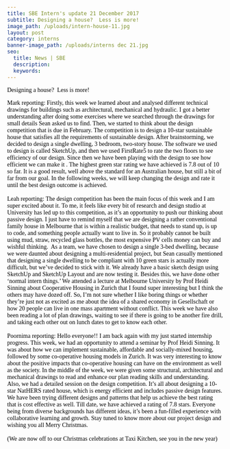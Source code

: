 ```yaml
---
title: SBE Intern's update 21 December 2017
subtitle: Designing a house?  Less is more!
image_path: /uploads/intern-house-11.jpg
layout: post
category: interns
banner-image_path: /uploads/interns dec 21.jpg
seo:
  title: News | SBE
  description:
  keywords:
---
```



<font color="#000000"><font face="Times New Roman">Designing a house?&nbsp; Less is more!</font></font>

<font color="#000000"><font face="Times New Roman">Mark reporting: Firstly, this week we learned about and analysed different technical drawings for buildings such as architectural, mechanical and hydraulic. I got a better understanding after doing some exercises where we searched through the drawings for small details Sean asked us to find. Then, we started to think about the design competition that is due in February. The competition is to design a 10-star sustainable house that satisfies all the requirements of sustainable design. After brainstorming, we decided to design a single dwelling, 3 bedroom, two-story house. The software we used to design is called SketchUp, and then we used FirstRate5 to rate the two floors to see efficiency of our design. Since then we have been playing with the design to see how efficient we can make it . The highest green star rating we have achieved is 7.8 out of 10 so far. It is a good result, well above the standard for an Australian house, but still a bit of far from our goal. In the following weeks, we will keep changing the design and rate it until the best design outcome is achieved. &nbsp;&nbsp;<br /><br />Leah reporting: The design competition has been the main focus of this week and I am super excited about it. To me, it feels like every bit of research and design studio at University has led up to this competition, as it&rsquo;s an opportunity to push our thinking about passive design. I just have to remind myself that we are designing a rather conventional family house in Melbourne that is within a realistic budget, that needs to stand up, is up to code, and something people actually want to live in. So it probably cannot be built using mud, straw, recycled glass bottles, the most expensive PV cells money can buy and wishful thinking.&nbsp; As a team, we have chosen to design a single 3-bed dwelling, because we were daunted about designing a multi-residential project, but Sean casually mentioned that designing a single dwelling to be compliant with 10 green stars is actually more difficult, but we&rsquo;ve decided to stick with it. We already have a basic sketch design using SketchUp and SketchUp Layout and are now testing it. Besides this, we have done other &lsquo;normal intern things.&rsquo; We attended a lecture at Melbourne University by Prof Heidi Sinning about Cooperative Housing in Zurich that I found super interesting but I think the others may have dozed off. So, I&rsquo;m not sure whether I like boring things or whether they&rsquo;re just not as excited as me about the idea of a shared economy in Gesellschaft or how 20 people can live in one mass apartment without conflict. This week we have also been reading a lot of plan drawings, waiting to see if there is going to be another fire drill, and taking each other out on lunch dates to get to know each other.&nbsp;<br /><br />Poornima reporting: Hello everyone!! I am back again with my just started internship progress. This week, we had an opportunity to attend a seminar by Prof Heidi Sinning. It was about how we can implement sustainable, affordable and socially-mixed housing, followed by some co-operative housing models in Zurich. It was very interesting to know about the positive impacts that co-operative housing can have on the environment as well as the society. In the middle of the week, we were given some structural, architectural and mechanical drawings to read and enhance our plan reading skills and understanding. Also, we had a detailed session on the design competition. It&rsquo;s all about designing a 10-star NatHERS rated house, which is energy efficient and includes passive design features. We have been trying different designs and patterns that help us achieve the best rating that is cost effective as well. Till date, we have achieved a rating of 7.8 stars. Everyone being from diverse backgrounds has different ideas, it&rsquo;s been a fun-filled experience with collaborative learning and growth. Stay tuned to know more about our project design and wishing you all Merry Christmas.<br /><br />(We are now off to our Christmas celebrations at Taxi Kitchen, see you in the new year) &nbsp;</font></font>